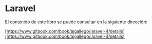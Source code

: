 # Laravel

El contenido de este libro se puede consultar en la siguiente dirección: 

[https://www.gitbook.com/book/ajgallego/laravel-4/details](https://www.gitbook.com/book/ajgallego/laravel-4/details)

